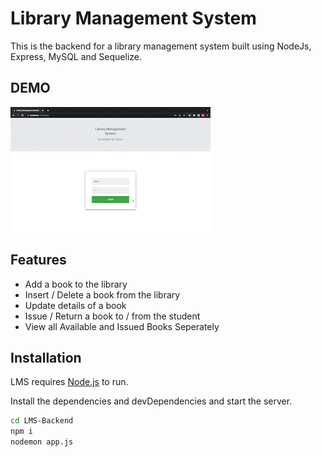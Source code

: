 # Library Management System

This is the backend for a library management system built using NodeJs, Express, MySQL and Sequelize.

## DEMO
![](https://github.com/sumitx28/LMS-Backend/blob/main/lib-mgmt-demo.gif)

## Features

- Add a book to the library
- Insert / Delete a book from the library
- Update details of a book
- Issue / Return a book to / from the student
- View all Available and Issued Books Seperately

## Installation

LMS requires [Node.js](https://nodejs.org/) to run.

Install the dependencies and devDependencies and start the server.

```sh
cd LMS-Backend
npm i
nodemon app.js
```
